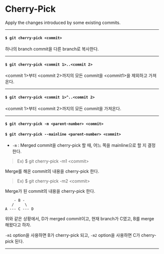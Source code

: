 # Cherry-Pick

Apply the changes introduced by some existing commits.

---

#### `$ git cherry-pick <commit>`

하나의 branch commit을 다른 branch로 복사한다.

---

#### `$ git cherry-pick <commit 1>..<commit 2>`

\<commit 1>부터 \<commit 2>까지의 모든 commit을 \<commit1>을 제외하고 가져온다.

---

#### `$ git cherry-pick <commit 1>^..<commit 2>`

\<commit 1>부터 \<commit 2>까지의 모든 commit을 가져온다.

---

#### `$ git cherry-pick -m <parent-number> <commit>`
#### `$ git cherry-pick --mainline <parent-number> <commit>`

* `-m` : Merged commit을 cherry-pick 할 때, 어느 쪽을 mainline으로 할 지 결정한다.

> Ex) $ git cherry-pick -m1 \<commit>

Merge를 해온 commit의 내용을 cherry-pick 한다.

> Ex) $ git cherry-pick -m2 \<commit>

Merge가 된 commit의 내용을 cherry-pick 한다.

```
    - B -
   /     \
A --- C --- D
```

위와 같은 상황에서, D가 merged commit이고, 현재 branch가 C였고, B를 merge 해왔다고 하자.

`-m1` option을 사용하면 B가 cherry-pick 되고, `-m2` option을 사용하면 C가 cherry-pick 된다.

---
